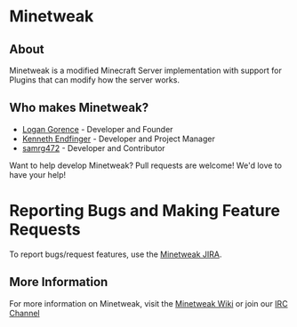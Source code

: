 Minetweak
=========

About
-----

Minetweak is a modified Minecraft Server implementation with support for Plugins that can modify how the server works.

Who makes Minetweak?
--------------------
- [Logan Gorence](https://github.com/logangorence/) - Developer and Founder
- [Kenneth Endfinger](https://github.com/kaendfinger/) - Developer and Project Manager
- [samrg472](https://github.com/samrg472/) - Developer and Contributor

Want to help develop Minetweak? Pull requests are welcome! We'd love to have your help!

Reporting Bugs and Making Feature Requests
==========================================

To report bugs/request features, use the [Minetweak JIRA](https://minetweak.atlassian.net/secure/Dashboard.jspa).

More Information
----------------

For more information on Minetweak, visit the [Minetweak Wiki](http://wiki.minetweak.org/) or join our [IRC Channel](http://wiki.minetweak.org/Main_Page#IRC)

